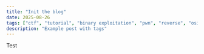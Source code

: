 ```yaml
---
title: "Init the blog"
date: 2025-08-26
tags: ["ctf", "tutorial", "binary exploitation", "pwn", "reverse", "osint", "crypto", "exploit development"]
description: "Example post with tags"
---
```

Test
